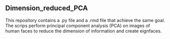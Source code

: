 ## Dimension_reduced_PCA

This repository contains a .py file and a .rmd file that achieve the same goal. The scrips perform principal component analysis (PCA) on images of human faces to reduce the dimension of information and create eignfaces. 
